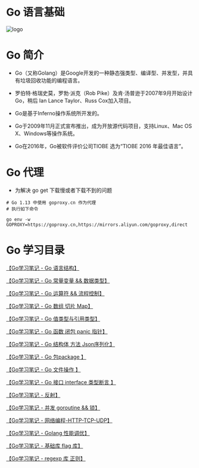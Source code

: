 # Go 语言基础


![logo][1]


# Go 简介

* Go（又称Golang）是Google开发的一种静态强类型、编译型、并发型，并具有垃圾回收功能的编程语言。

* 罗伯特·格瑞史莫，罗勃·派克（Rob Pike）及肯·汤普逊于2007年9月开始设计Go，稍后 Ian Lance Taylor、Russ Cox加入项目。

* Go是基于Inferno操作系统所开发的。

* Go于2009年11月正式宣布推出，成为开放源代码项目，支持Linux、Mac OS X、Windows等操作系统。

* Go在2016年，Go被软件评价公司TIOBE 选为“TIOBE 2016 年最佳语言”。


# Go 代理

* 为解决 go get 下载慢或者下载不到的问题

```shell
# Go 1.13 中使用 goproxy.cn 作为代理
# 执行如下命令

go env -w GOPROXY=https://goproxy.cn,https://mirrors.aliyun.com/goproxy,direct

```

# Go 学习目录

[ 【Go学习笔记 - Go 语言结构】](https://jicki.cn/golang-study-note-0 "Go 语言基础")

[ 【Go学习笔记 - Go 常量变量 && 数据类型】](https://jicki.cn/golang-study-note-1 "Go 语言基础")

[ 【Go学习笔记 - Go 运算符 && 流程控制】](https://jicki.cn/golang-study-note-2 "Go 语言基础")

[ 【Go学习笔记 - Go 数组 切片 Map】](https://jicki.cn/golang-study-note-3 "Go 语言基础")

[ 【Go学习笔记 - Go 值类型与引用类型】](https://jicki.cn/golang-study-note-3-1 "Go 语言基础")

[ 【Go学习笔记 - Go 函数 闭包 panic 指针】](https://jicki.cn/golang-study-note-4 "Go 语言基础")

[ 【Go学习笔记 - Go 结构体 方法 Json序列化】](https://jicki.cn/golang-study-note-4-1 "Go 语言基础")

[ 【Go学习笔记 - Go 包package 】](https://jicki.cn/golang-study-note-4-2 "Go 语言基础")

[ 【Go学习笔记 - Go 文件操作 】](https://jicki.cn/golang-study-note-4-3 "Go 语言基础")

[ 【Go学习笔记 - Go 接口 interface 类型断言 】](https://jicki.cn/golang-study-note-4-4 "Go 语言基础")

[ 【Go学习笔记 - 反射】](https://jicki.cn/golang-study-note-5 "Go 语言基础")

[ 【Go学习笔记 - 并发 goroutine && 锁】](https://jicki.cn/golang-study-note-6 "Go 语言基础")

[ 【Go学习笔记 - 网络编程-HTTP-TCP-UDP】](https://jicki.cn/golang-study-note-7 "Go 语言基础")

[ 【Go学习笔记 - Golang 性能调优】](https://jicki.cn/golang-study-note-9 "Go 语言基础")

[ 【Go学习笔记 - 基础库 flag 库】](https://jicki.cn/golang-study-note-10 "Go 语言基础")

[ 【Go学习笔记 - regexp 库 正则】](https://jicki.cn/golang-study-note-11 "Go 正则表达式")

  [1]: https://jicki.cn/img/posts/golang/logo.jpg

